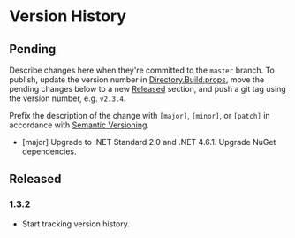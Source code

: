 # Version History

## Pending

Describe changes here when they're committed to the `master` branch. To publish, update the version number in [Directory.Build.props](src/Directory.Build.props), move the pending changes below to a new [Released](#released) section, and push a git tag using the version number, e.g. `v2.3.4`.

Prefix the description of the change with `[major]`, `[minor]`, or `[patch]` in accordance with [Semantic Versioning](https://semver.org/).

* [major] Upgrade to .NET Standard 2.0 and .NET 4.6.1. Upgrade NuGet dependencies.

## Released

### 1.3.2

* Start tracking version history.
